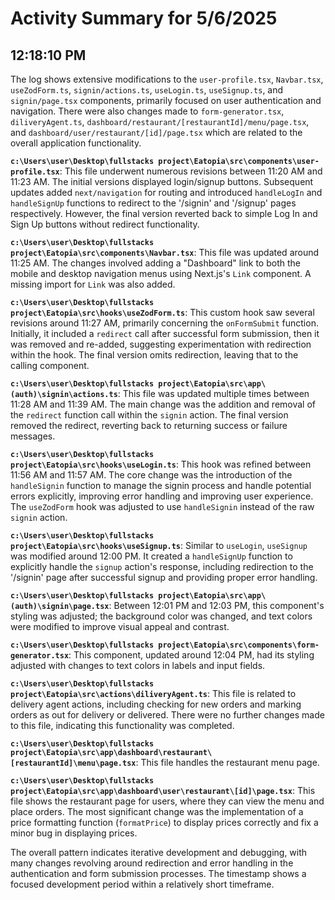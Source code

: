 # Activity Summary for 5/6/2025

## 12:18:10 PM
The log shows extensive modifications to the `user-profile.tsx`, `Navbar.tsx`, `useZodForm.ts`, `signin/actions.ts`, `useLogin.ts`, `useSignup.ts`, and `signin/page.tsx` components, primarily focused on user authentication and navigation.  There were also changes made to `form-generator.tsx`, `diliveryAgent.ts`, `dashboard/restaurant/[restaurantId]/menu/page.tsx`, and `dashboard/user/restaurant/[id]/page.tsx` which are related to the overall application functionality.

**`c:\Users\user\Desktop\fullstacks project\Eatopia\src\components\user-profile.tsx`**:  This file underwent numerous revisions between 11:20 AM and 11:23 AM.  The initial versions displayed login/signup buttons.  Subsequent updates added `next/navigation` for routing and introduced `handleLogIn` and `handleSignUp` functions to redirect to the '/signin' and '/signup' pages respectively. However, the final version reverted back to simple Log In and Sign Up buttons without redirect functionality.

**`c:\Users\user\Desktop\fullstacks project\Eatopia\src\components\Navbar.tsx`**: This file was updated around 11:25 AM. The changes involved adding a "Dashboard" link to both the mobile and desktop navigation menus using Next.js's `Link` component. A missing import for `Link` was also added.

**`c:\Users\user\Desktop\fullstacks project\Eatopia\src\hooks\useZodForm.ts`**:  This custom hook saw several revisions around 11:27 AM,  primarily concerning the `onFormSubmit` function. Initially, it included a `redirect` call after successful form submission, then it was removed and re-added, suggesting experimentation with redirection within the hook. The final version omits redirection, leaving that to the calling component.

**`c:\Users\user\Desktop\fullstacks project\Eatopia\src\app\(auth)\signin\actions.ts`**:  This file was updated multiple times between 11:28 AM and 11:39 AM. The main change was the addition and removal of the `redirect` function call within the `signin` action.  The final version removed the redirect, reverting back to returning success or failure messages.

**`c:\Users\user\Desktop\fullstacks project\Eatopia\src\hooks\useLogin.ts`**: This hook was refined between 11:56 AM and 11:57 AM.  The core change was the introduction of the `handleSignin` function to manage the signin process and handle potential errors explicitly, improving error handling and improving user experience.  The `useZodForm` hook was adjusted to use `handleSignin` instead of the raw `signin` action.

**`c:\Users\user\Desktop\fullstacks project\Eatopia\src\hooks\useSignup.ts`**:  Similar to `useLogin`, `useSignup` was modified around 12:00 PM. It created a `handleSignUp` function to explicitly handle the `signup` action's response, including redirection to the '/signin' page after successful signup and providing proper error handling.

**`c:\Users\user\Desktop\fullstacks project\Eatopia\src\app\(auth)\signin\page.tsx`**: Between 12:01 PM and 12:03 PM, this component's styling was adjusted; the background color was changed, and text colors were modified to improve visual appeal and contrast.

**`c:\Users\user\Desktop\fullstacks project\Eatopia\src\components\form-generator.tsx`**: This component, updated around 12:04 PM, had its styling adjusted with changes to text colors in labels and input fields.

**`c:\Users\user\Desktop\fullstacks project\Eatopia\src\actions\diliveryAgent.ts`**: This file is related to delivery agent actions, including checking for new orders and marking orders as out for delivery or delivered. There were no further changes made to this file, indicating this functionality was completed.

**`c:\Users\user\Desktop\fullstacks project\Eatopia\src\app\dashboard\restaurant\[restaurantId]\menu\page.tsx`**: This file handles the restaurant menu page.

**`c:\Users\user\Desktop\fullstacks project\Eatopia\src\app\dashboard\user\restaurant\[id]\page.tsx`**: This file shows the restaurant page for users, where they can view the menu and place orders. The most significant change was the implementation of a price formatting function (`formatPrice`) to display prices correctly and fix a minor bug in displaying prices.


The overall pattern indicates iterative development and debugging, with many changes revolving around redirection and error handling in the authentication and form submission processes.  The timestamp shows a focused development period within a relatively short timeframe.
